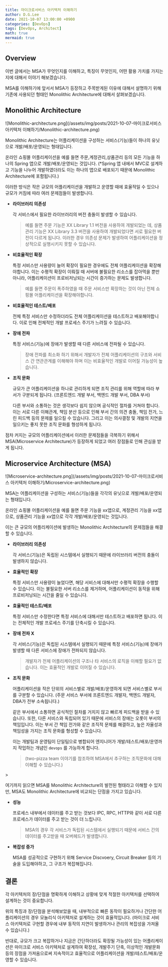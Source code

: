 ```yaml
---
title: 마이크로서비스 아키텍처 이해하기
author: D.G.Lee
date: 2021-10-07 13:00:00 +0900
categories: [DevOps]
tags: [DevOps, Architect]
math: true
mermaid: true
---
```


## Overview

이번 글에서는 MSA가 무엇인지를 이해하고, 특징이 무엇인지, 어떤 활용 가치를 가지는 지에 대해서 이야기 해보겠습니다.

MSA를 이해하기에 앞서서 MSA가 등장하고 주목받게된 이유에 대해서 설명하기 위해 기존에 사용되던 형태인 Monolithic Architecture에 대해서 살펴보겠습니다.



## Monolithic Architecture

![Monolithic-architecture.png](/assets/img/posts/2021-10-07-마이크로서비스 아키텍처 이해하기/Monolithic-architecture.png)

Monolithic Architecture는 어플리케이션을 구성하는 서비스(기능)들이 하나의 유닛으로 개발/배포/운영되는 형태입니다.

온라인 쇼핑몰 어플리케이션을 예를 들면 주문,계정관리,상품관리 등의 모든 기능을 하나의 Spring 앱으로 개발/배포/운영되는 것입니다. (*Spring 앱 내에서 MVC로 설계하고 기능을 나누어 개발하였더라도 이는 하나의 앱으로 배포되기 때문에 Monolithic Architecture에 포함됩니다.)

이러한 방식은 작은 규모의 어플리케이션을 개발하고 운영할 때에 효율적일 수 있으나 규모가 커짐에 따라 여러 문제점들이 발생합니다.

- **라이브러리 의존성**

    각 서비스에서 필요한 라이브러리의 버전 충돌이 발생할 수 있습니다. 

    > 예를 들면 주문 기능은 XX Library 1.1 버전을 사용하여 개발되었는 데, 상품관리 기능은 XX Library 3.3 버전을 사용하여 개발되었다면 서로 필요한 버전이 다르게 됩니다. 이러한 경우 의존성 문제가 발생하여 어플리케이션을 정상적으로 실행시키지 못할 수 있습니다.

- **비효율적인 확장**

    특정 서비스만 사용량이 늘어 확장이 필요한 경우에도 전체 어플리케이션을 확장해야합니다. 이는 수평적 확장이 이뤄질 때 서버에 불필요한 리소스를 잡아먹을 뿐만 아니라, 어플리케이션이 프로비저닝되는 시간이 증가하는 문제도 발생합니다.

    > 예를 들면 주문이 폭주하였을 때 주문 서비스만 확장하는 것이 아닌 전체 쇼핑몰 어플리케이션을 확장해야합니다.

- **비효율적인 테스트/배포**

    전체 특정 서비스만 수정하더라도 전체 어플리케이션을 테스트하고 배포해야합니다. 이로 인해 전체적인 개발 프로세스 주기가 느려질 수 있습니다.

- **장애 전파**

    특정 서비스(기능)에 장애가 발생할 때 다른 서비스에 전파될 수 있습니다.

    > 장애 전파를 최소화 하기 위해서 개발자가 전체 어플리케이션의 구조와 서비스 간 연관관계를 이해해야 하며 이는 비효율적인 개발로 이어질 가능성이 높습니다.

- **조직 문화**

    규모가 큰 어플리케이션을 하나로 관리하게 되면 조직 관리를 위해 역할에 따라 부서가 구분되게 됩니다. (프론트엔드 개발 부서, 백엔드 개발 부서, DBA 부서)

    다른 부서와 소통하는 것은 생각보다 쉽지 않으며 공식적인 절차를 거쳐야 합니다. 이는 서로 다른 이해관계, 책임 분산 등으로 인해 부서 간의 의견 충돌, 책임 전가, 느린 피드백 등의 문제를 일으킬 수 있습니다. 그리고 이는 의사결정 및 개발의 지연을 일으키는 좋지 못한 조직 문화를 형성하게 됩니다.

점차 커지는 규모의 어플리케이션에서 이러한 문제점들을 극복하기 위해서 MSA(Microservice Architecture)가 등장하게 되었고 여러 장점들로 인해 관심을 받게 됩니다.



## Microservice Architecture (MSA)

![Microservice-architecture.png](/assets/img/posts/2021-10-07-마이크로서비스 아키텍처 이해하기/Microservice-architecture.png)

MSA는 어플리케이션을 구성하는 서비스(기능)들을 각각의 유닛으로 개발/배포/운영되는 형태입니다.

온라인 쇼핑몰 어플리케이션을 예를 들면 주문 기능을 xx앱으로, 계정관리 기능을 xx앱으로, 상품관리 기능을 xx앱으로 각각 개발/배포/운영되는 것입니다.

이는 큰 규모의 어플리케이션에 발생하는 Monolithic Architecture의 문제점들을 해결할 수 있습니다.

- **라이브러리 의존성**

    각 서비스(기능)은 독립된 시스템에서 실행되기 때문에 라이브러리 버전의 충돌이 발생하지 않습니다.

- **효율적인 확장**

    특정 서비스만 사용량이 늘었다면, 해당 서비스에 대해서만 수평적 확장을 수행할 수 있습니다. 이는 불필요한 서버 리소스를 제거하며, 어플리케이션이 동작을 위해 프로비저닝되는 시간을 줄일 수 있습니다.

- **효율적인 테스트/배포**

    특정 서비스만 수정한다면 특정 서비스에 대해서만 테스트하고 배포하면 됩니다. 이는 전체적인 개발 프로세스 주기를 단축시킬 수 있습니다.

- **장애 전파 X**

    각 서비스(기능)은 독립된 시스템에서 실행되기 때문에 특정 서비스(기능)에 장애가 발생할 때 다른 서비스에 장애가 전파되지 않습니다.

    > 개발자가 전체 어플리케이션의 구조나 타 서비스의 로직을 이해할 필요가 없습니다. 이는 효율적인 개발로 이어질 수 있습니다.

- **조직 문화**

    어플리케이션을 작은 단위의 서비스별로 개발/배포/운영하게 되면 서비스별로 부서를 구분할 수 있습니다. (주문 서비스 부서에 프론트엔드 개발자, 백엔드 개발자, DBA가 전부 소속됩니다.)

    같은 부서에서 소통하면 공식적인 절차를 거치지 않고 빠르게 피드백을 받을 수 있습니다. 또한, 다른 서비스와 독립되어 있기 때문에 서비스의 장애는 오롯이 부서의 책임입니다. 이는 부서 간 책임 전가와 같은 조직적 문제를 해결하고, 높은 자율성과 책임성을 가지는 조직 문화를 형성할 수 있습니다.

    이는 개발팀과 운영팀이 단일팀으로 병합되어 엔지니어가 개발/테스트/배포/운영까지 작업하는 개념인 `devops` 를 가능하게 합니다.

    > (two-pizza team 이야기를 참조하여 MSA에서 추구하는 조직문화에 대해 이해할 수 있습니다.)


\>  

여기까지 읽으면 MSA를 Monolithic Architecture의 발전된 형태라고 이해할 수 있지만, MSA도 Monolithic Architecture에 비교되는 단점을 가지고 있습니다.

- **성능**

    프로세스 내부에서 데이터를 주고 받는 것보다 IPC, RPC, HTTP와 같이 서로 다른 프로세스가 데이터를 주고 받는 것이 더 느립니다.

    > MSA의 경우 각 서비스가 독립된 시스템에서 실행되기 때문에 서비스 간의 데이터를 주고받을 때 오버헤드가 발생합니다.

- **복잡성 증가**

    MSA를 성공적으로 구현하기 위해 Service Discvoery, Circuit Breaker 등의 기술을 도입해야하고, 그 구조가 복잡해집니다.



## 결론

각 아키텍처의 장/단점을 명확하게 이해하고 상황에 맞게 적절한 아키텍처를 선택하여 설계하는 것이 중요합니다.

위의 특징과 장/단점을 분석해보았을 때, 내부적으로 빠른 동작이 필요하거나 간단한 어플리케이션의 경우 모놀리식 아키텍처로 설계하는 것이 효율적입니다. (마이크로 서비스 아키텍처로 구현할 경우에 내부 동작의 지연이 발생하거나 관리의 복잡성을 가져올 수 있습니다.)

반대로, 규모가 크고 복잡하거나 지금은 간단하더라도 확장될 가능성이 있는 어플리케이션은 마이크로 서비스 아키텍처로 설계하여 확장성, 개발주기 단축, 이상적인 개발문화 등의 장점을 가져옴으로써 지속적이고 효율적으로 어플리케이션을 개발/테스트/배포/운영할 수 있습니다.


